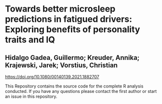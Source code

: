 # Towards better microsleep predictions in fatigued drivers: Exploring benefits of personality traits and IQ

## Hidalgo Gadea, Guillermo; Kreuder, Annika; Krajewski, Jarek; Vorstius, Christian

https://doi.org/10.1080/00140139.2021.1882707

This Repository contains the source code for the complete R analysis conducted. 
If you have any questions please contact the first author or start an issue in this repository.
